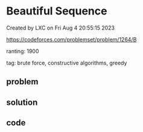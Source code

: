 # Beautiful Sequence

Created by LXC on Fri Aug  4 20:55:15 2023

https://codeforces.com/problemset/problem/1264/B

ranting: 1900

tag: brute force, constructive algorithms, greedy

## problem



## solution



## code

``` cpp

```
